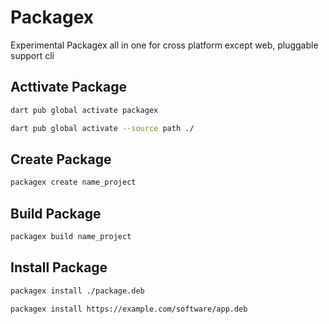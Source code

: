 # Packagex

Experimental Packagex all in one for cross platform except web, pluggable support cli 

## Acttivate Package

```bash
dart pub global activate packagex
```

```bash
dart pub global activate --source path ./
```

## Create Package

```bash
packagex create name_project
```

## Build Package

```bash
packagex build name_project
```

## Install Package

```bash
packagex install ./package.deb
```

```bash
packagex install https://example.com/software/app.deb
```